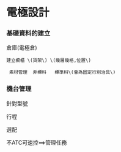 # 電極設計



### 基礎資料的建立

倉庫\(電極倉\)

```
建立櫥櫃 \(貨架\) \(幾層幾格,位置\)

 素材管理  非標料   標準料\(會為固定行別治具\)
```

### 機台管理

  針對型號  

行程   

選配  

不ATC可速控==&gt;管理任務




